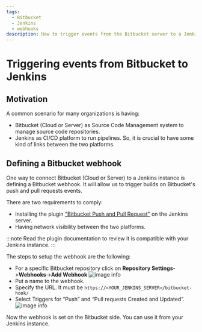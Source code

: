 ```yaml
---
tags:
  - Bitbucket
  - Jenkins
  - webhooks
description: How to trigger events from the Bitbucket server to a Jenkins instance
---
```

# Triggering events from Bitbucket to Jenkins

## Motivation

A common scenario for many organizations is having:
* Bitbucket (Cloud or Server) as Source Code Management system to manage source code repositories.
* Jenkins as CI/CD platform to run pipelines.
So, it is crucial to have some kind of links between the two platforms.

## Defining a Bitbucket webhook 
One way to connect Bitbucket (Cloud or Server) to a Jenkins instance is defining a Bitbucket webhook.
It will allow us to trigger builds on Bitbucket's push and pull requests events.

There are two requirements to comply:
* Installing the plugin ["Bitbucket Push and Pull Request"](https://plugins.jenkins.io/bitbucket-push-and-pull-request/) on the Jenkins server.
* Having network visibility between the two platforms.

:::note
Read the plugin documentation to review it is compatible with your Jenkins instance.
:::

The steps to setup the webhook are the following:

* For a specific Bitbucket repository click on **Repository Settings**->**Webhooks**->**Add Webhook**
![image info](/img/kb/ci-bitbucket-defining-webhook.png)
* Put a name to the webhook.
* Specify the URL. It must be `https://<YOUR_JENKINS_SERVER>/bitbucket-hook/`
* Select Triggers for “Push” and “Pull requests Created and Updated”.
![image info](/img/kb/ci-bitbucket-select-triggers.png)

Now the webhook is set on the Bitbucket side. You can use it from your Jenkins instance.

